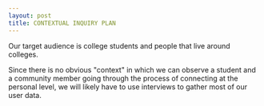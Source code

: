```yaml
---
layout: post
title: CONTEXTUAL INQUIRY PLAN
---
```


Our target audience is college students and people that live around colleges.

Since there is no obvious "context" in which we can observe a student and a community member going through the process of connecting at the personal level, we will likely have to use interviews to gather most of our user data.


